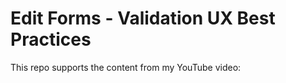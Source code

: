 # Edit Forms - Validation UX Best Practices

This repo supports the content from my YouTube video: 
